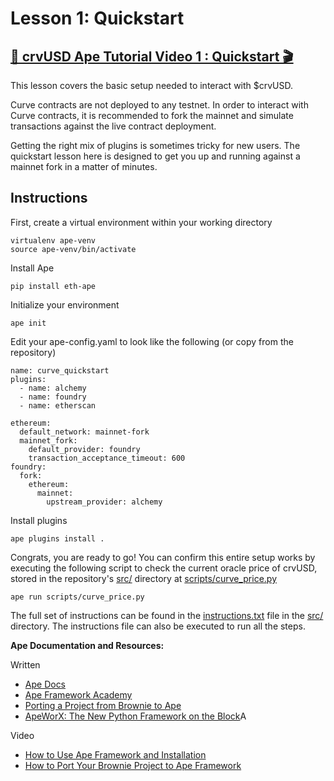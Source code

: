 # Lesson 1: Quickstart

## [🎥 crvUSD Ape Tutorial Video 1 : Quickstart 🎬](https://youtu.be/MA7CrH3kNFo)

This lesson covers the basic setup needed to interact with $crvUSD.

Curve contracts are not deployed to any testnet.  In order to interact with Curve contracts, it is recommended to fork the mainnet and simulate transactions against the live contract deployment.

Getting the right mix of plugins is sometimes tricky for new users.  The quickstart lesson here is designed to get you up and running against a mainnet fork in a matter of minutes.

## Instructions

First, create a virtual environment within your working directory

    virtualenv ape-venv
    source ape-venv/bin/activate

Install Ape

    pip install eth-ape

Initialize your environment

    ape init

Edit your ape-config.yaml to look like the following (or copy from the repository)

    name: curve_quickstart
    plugins:
      - name: alchemy
      - name: foundry
      - name: etherscan

    ethereum:
      default_network: mainnet-fork
      mainnet_fork:
        default_provider: foundry
        transaction_acceptance_timeout: 600
    foundry:
      fork:
        ethereum:
          mainnet:
            upstream_provider: alchemy

Install plugins

    ape plugins install .

Congrats, you are ready to go! You can confirm this entire setup works by executing the following script to check the current oracle price of crvUSD, stored in the repository's [src/](src/) directory at [scripts/curve_price.py](src/scripts/curve_price.py)

    ape run scripts/curve_price.py

The full set of instructions can be found in the [instructions.txt](src/instructions.txt) file in the [src/](src/) directory.  The instructions file can also be executed to run all the steps.

**Ape Documentation and Resources:**

Written

 * [Ape Docs](https://docs.apeworx.io/)
 * [Ape Framework Academy](https://academy.apeworx.io/)
 * [Porting a Project from Brownie to Ape](https://academy.apeworx.io/articles/porting-brownie-to-ape)
 * [ApeWorX: The New Python Framework on the Block](https://blog.chain.link/apeworx-python-vyper/)A

Video
 * [How to Use Ape Framework and Installation](https://www.youtube.com/watch?v=GOWjaavBUfQ)
 * [How to Port Your Brownie Project to Ape Framework](https://www.youtube.com/watch?v=ebVmSVcebwg)
